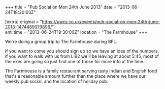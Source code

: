 +++
title = "Pub Social on Mon 24th June 2013"
date = "2013-06-24T18:30:00Z"

[extra]
original = "https://uwcs.co.uk/events/pub-social-on-mon-24th-june-2013-1474489079896/"    
ent_time = "2013-06-24T19:30:00Z"
location = "The Farmhouse"
+++

We're doing a group trip to The Farmhouse during BFL.

If you want to come you should sign up so we have an idea of the numbers, if you want to walk with us from LIB2 we'll be leaving at about 5:45, most of the exec are going so just find one of those for more info at the time.

The Farmhouse is a family restaurant serving tasty Indian and English food that's a reasonable amount further than the place where we have our weekly pub social, and the location of holiday pub.

